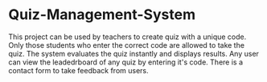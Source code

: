 # Quiz-Management-System
This project can be used by teachers to create quiz with a unique code. Only those students who enter the correct code are allowed to take the quiz.
The system evaluates the quiz instantly and displays results. Any user can view the leadedrboard of any quiz by entering it's code.
There is a contact form to take feedback from users.

